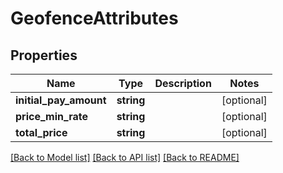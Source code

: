 # GeofenceAttributes

## Properties
Name | Type | Description | Notes
------------ | ------------- | ------------- | -------------
**initial_pay_amount** | **string** |  | [optional] 
**price_min_rate** | **string** |  | [optional] 
**total_price** | **string** |  | [optional] 

[[Back to Model list]](../README.md#documentation-for-models) [[Back to API list]](../README.md#documentation-for-api-endpoints) [[Back to README]](../README.md)


